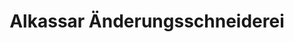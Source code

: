 ---
title: "Alkassar Änderungsschneiderei"
url: /berlin/alkassar-aenderungsschneiderei/
shop: Schneiderei
---